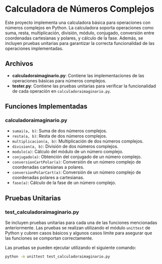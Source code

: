 # Calculadora de Números Complejos

Este proyecto implementa una calculadora básica para operaciones con números complejos en Python. La calculadora soporta operaciones como suma, resta, multiplicación, división, módulo, conjugado, conversión entre coordenadas cartesianas y polares, y cálculo de la fase. Además, se incluyen pruebas unitarias para garantizar la correcta funcionalidad de las operaciones implementadas.

## Archivos

- **calculadoraimaginario.py**: Contiene las implementaciones de las operaciones básicas para números complejos.
- **tester.py**: Contiene las pruebas unitarias para verificar la funcionalidad de cada operación en `calculadoraimaginario.py`.

## Funciones Implementadas

### calculadoraimaginario.py

- `sumai(a, b)`: Suma de dos números complejos.
- `resta(a, b)`: Resta de dos números complejos.
- `multiplicacion(a, b)`: Multiplicación de dos números complejos.
- `division(a, b)`: División de dos números complejos.
- `modulo(a)`: Cálculo del módulo de un número complejo.
- `conjugado(a)`: Obtención del conjugado de un número complejo.
- `conversionCartPolar(a)`: Conversión de un número complejo de coordenadas cartesianas a polares.
- `conversionPolarCart(a)`: Conversión de un número complejo de coordenadas polares a cartesianas.
- `fase(a)`: Cálculo de la fase de un número complejo.

## Pruebas Unitarias

### test_calculadoraimaginario.py

Se incluyen pruebas unitarias para cada una de las funciones mencionadas anteriormente. Las pruebas se realizan utilizando el módulo `unittest` de Python y cubren casos básicos y algunos casos límite para asegurar que las funciones se comportan correctamente.

Las pruebas se pueden ejecutar utilizando el siguiente comando:

```bash
python -m unittest test_calculadoraimaginario.py
